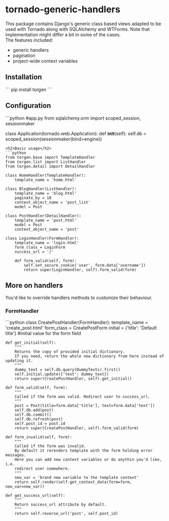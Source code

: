 <h1>tornado-generic-handlers</h1>
<p>This package contains Django's generic class based views adapted to be used with Tornado along with SQLAlchemy and WTForms. 
Note that implementation might differ a bit in some of the cases.<br/> The features included:
<ul>
  <li>generic handlers</li>
  <li>pagination</li>
  <li>project-wide context variables</li>
</ul>
</p>
<h2>Installation</h2>
```
pip install torgen
```
<h2>Configuration</h2>
```python
#app.py
from sqlalchemy.orm import scoped_session, sessionmaker

class Application(tornado.web.Application):
    def __init__(self):
        self.db = scoped_session(sessionmaker(bind=engine))
```
<h2>Basic usage</h2>
```python
from torgen.base import TemplateHandler
from torgen.list import ListHandler
from torgen.detail import DetailHandler

class HomeHandler(TemplateHandler):
    template_name = 'home.html'
    
class BlogHandler(ListHandler):
    template_name = 'blog.html'
    paginate_by = 10
    context_object_name = 'post_list'
    model = Post
    
class PostHandler(DetailHandler):
    template_name = 'post.html'
    model = Post
    context_object_name = 'post'
    
class LoginHandler(FormHandler):
    template_name = 'login.html'
    form_class = LoginForm
    success_url = '/'
    
    def form_valid(self, form):
        self.set_secure_cookie('user', form.data['username'])
        return super(LoginHandler, self).form_valid(form)
```
<h2>More on handlers</h2>
<p>You'd like to override handlers methods to customize their behaviour. </p>
<h3>FormHandler</h3>
```python
class CreatePostHandler(FormHandler):
    template_name = 'create_post.html'
    form_class = CreatePostForm
    initial = {'title': 'Default title'} #initial value for the form field
        
    def get_initial(self):
        """
        Returns the copy of provided initial dictionary.
        If you need, return the whole new dictionary from here instead of updating it.
        """
        dummy_text = self.db.query(DummyTexts).first()
        self.initial.update({'text': dummy_text})
        return super(CreatePostHandler, self).get_initial()
    
    def form_valid(self, form):
        """
        Called if the form was valid. Redirect user to success_url.
        """
        post = Post(title=form.data['title'], text=form.data['text'])
        self.db.add(post)
        self.db.commit()
        self.db.refresh(post)
        self.post_id = post.id
        return super(CreatePostHandler, self).form_valid(form)
        
    def form_invalid(self, form):
        """
        Called if the form was invalid.
        By default it rerenders template with the form holding error messages.
        Here you can add new context variables or do anythin you'd like, i.e.
        redirect user somewhere.
        """
        new_var = 'brand new variable to the template context'
        return self.render(self.get_context_data(form=form, new_var=new_var))
        
    def get_success_url(self):
        """
        Return success_url attribute by default.
        """
        return self.reverse_url('post', self.post_id)
```
